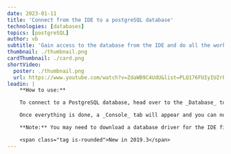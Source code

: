 ```yaml
---
date: 2023-01-11
title: 'Connect from the IDE to a postgreSQL database'
technologies: [databases]
topics: [postgreSQL]
author: vb
subtitle: 'Gain access to the database from the IDE and do all the work in the same window.'
thumbnail: ./thumbnail.png
cardThumbnail: ./card.png
shortVideo:
  poster: ./thumbnail.png
  url: https://www.youtube.com/watch?v=ZdaWB9C4UdU&list=PLQ176FUIyIUZrbrlz4AY1V8VzBJKZyVlW&index=25
leadin: |
    **How to use:**

    To connect to a PostgreSQL database, head over to the _Database_ tool window on the the right side of the IDE and click on the _+_ (_New_) button. Select _Data Source_ then _Postgres_ as the data source type. Customize the name of the data source, connection details, then click on the _Test_ link to ensure everything is ok.

    Once everything is done, a _Console_ tab will appear and you can now query the database from the IDE. You can also explore it from the _Database_ tool window, and select which parts to hide or show from it.

    **Note:** You may need to download a database driver for the IDE first. If you see a _Download driver_ link, you'll need to click on that before you can connect to the database.

    <span class="tag is-rounded">New in 2019.3</span>
---
```

